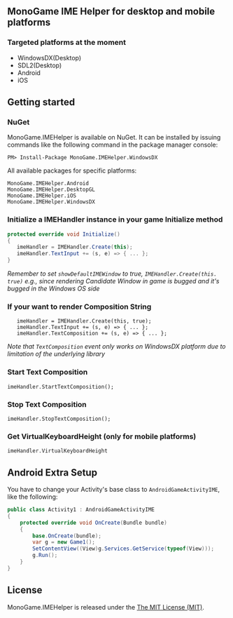 ## MonoGame IME Helper for desktop and mobile platforms

### Targeted platforms at the moment

- WindowsDX(Desktop)
- SDL2(Desktop)
- Android
- iOS

## Getting started

### NuGet

MonoGame.IMEHelper is available on NuGet. It can be installed by issuing commands like the following command in the package manager console:

```
PM> Install-Package MonoGame.IMEHelper.WindowsDX
```

All available packages for specific platforms:

```
MonoGame.IMEHelper.Android
MonoGame.IMEHelper.DesktopGL
MonoGame.IMEHelper.iOS
MonoGame.IMEHelper.WindowsDX
```

### Initialize a IMEHandler instance in your game Initialize method

```c#
protected override void Initialize()
{
   imeHandler = IMEHandler.Create(this);
   imeHandler.TextInput += (s, e) => { ... };
}
```

*Remember to set `showDefaultIMEWindow` to true, `IMEHandler.Create(this. true)` e.g., since rendering Candidate Window in game is bugged and it's bugged in the Windows OS side*

### If your want to render Composition String

```#
   imeHandler = IMEHandler.Create(this, true);
   imeHandler.TextInput += (s, e) => { ... };
   imeHandler.TextComposition += (s, e) => { ... };
```

*Note that `TextComposition` event only works on WindowsDX platform due to limitation of the underlying library*

### Start Text Composition

`imeHandler.StartTextComposition();`

### Stop Text Composition

`imeHandler.StopTextComposition();`

### Get VirtualKeyboardHeight (only for mobile platforms)

`imeHandler.VirtualKeyboardHeight`

## Android Extra Setup

You have to change your Activity's base class to `AndroidGameActivityIME`, like the following:

```c#
public class Activity1 : AndroidGameActivityIME
{
    protected override void OnCreate(Bundle bundle)
    {
        base.OnCreate(bundle);
        var g = new Game1();
        SetContentView((View)g.Services.GetService(typeof(View)));
        g.Run();
    }
}
```

## License

MonoGame.IMEHelper is released under the [The MIT License (MIT)](https://github.com/ryancheung/MonoGame.IMEHelper/blob/master/LICENSE).
